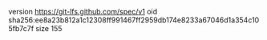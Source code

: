 version https://git-lfs.github.com/spec/v1
oid sha256:ee8a23b812a1c12308ff991467ff2959db174e8233a67046d1a354c105fb7c7f
size 155
